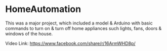 # HomeAutomation
This was a major project, which included a model &amp; Arduino with basic commands to turn on &amp; turn off home appliances such lights, fans, doors &amp; windows of the house.


Video Link: https://www.facebook.com/share/r/16ArmWHD8p/
